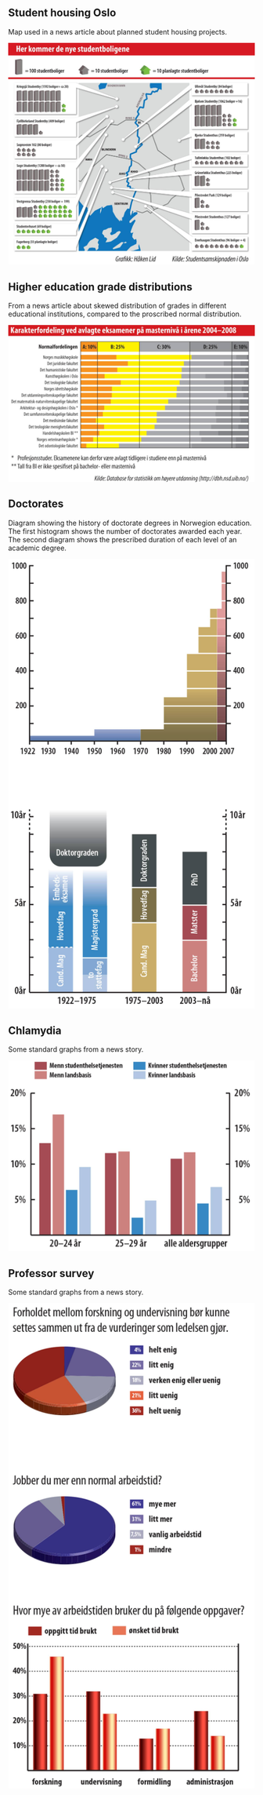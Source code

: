<!-- vim: set ft=markdown spl=en spell :-->
## Student housing Oslo
Map used in a news article about planned student housing projects.

![student housing map](03-nyh-boligkart-HL.jpg)

## Higher education grade distributions
From a news article about skewed distribution of grades in different educational
institutions, compared to the proscribed normal distribution.

![normal distribution of grades](02_nyh_karaktergraf.jpg)

## Doctorates
Diagram showing the history of doctorate degrees in Norwegion education. The
first histogram shows the number of doctorates awarded each year. The second
diagram shows the prescribed duration of each level of an academic degree.

![history of phd in Norway](26_nyh_doktorgradsgraf_HL.jpg)

## Chlamydia
Some standard graphs from a news story.

![chlamydia students](28_nyh_klamydiagraf_HL.jpg)

## Professor survey
Some standard graphs from a news story.

![professor survey results](29_nyh_professorgraf_HL_2.jpg)
